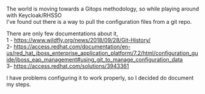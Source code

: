 The world is moving towards a Gitops methodology, so while playing around with Keycloak/RHSSO  
I've found out there is a way to pull the configuration files from a git repo.  

There are only few documentations about it,   
1 - https://www.wildfly.org/news/2018/09/28/Git-History/  
2- https://access.redhat.com/documentation/en-us/red_hat_jboss_enterprise_application_platform/7.2/html/configuration_guide/jboss_eap_management#using_git_to_manage_configuration_data  
3- https://access.redhat.com/solutions/3943361  
  
I have problems configuring it to work properly, so I decided do document my steps.  

